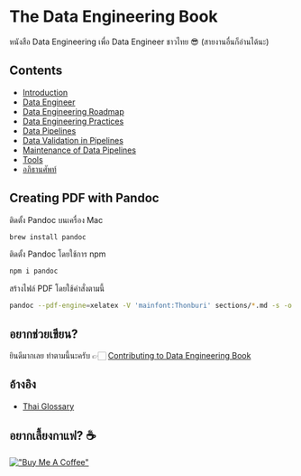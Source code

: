 # The Data Engineering Book

หนังสือ Data Engineering เพื่อ Data Engineer ชาวไทย 😎 (สายงานอื่นก็อ่านได้นะ)

## Contents

* [Introduction](sections/01-introduction.md)
* [Data Engineer](sections/02-data-engineer.md)
* [Data Engineering Roadmap](sections/03-data-engineering-roadmap.md)
* [Data Engineering Practices](sections/04-data-engineering-practices.md)
* [Data Pipelines](sections/05-data-pipelines.md)
* [Data Validation in Pipelines](sections/06-data-validation-in-pipelines.md)
* [Maintenance of Data Pipelines](sections/07-maintenance-of-data-pipelines.md)
* [Tools](sections/08-tools.md)
* [อภิธานศัพท์](sections/glossary.md)

## Creating PDF with Pandoc

ติดตั้ง Pandoc บนเครื่อง Mac

```sh
brew install pandoc
```
ติดตั้ง Pandoc โดยใช้การ npm
```sh
npm i pandoc
```

สร้างไฟล์ PDF โดยใช้คำสั่งตามนี้

```sh
pandoc --pdf-engine=xelatex -V 'mainfont:Thonburi' sections/*.md -s -o data-engineering-book.pdf
```

## อยากช่วยเขียน?

ยินดีมากเลย ทำตามนี้นะครับ 👉🏻 [Contributing to Data Engineering Book](CONTRIBUTING.md)

## อ้างอิง

* [Thai Glossary](http://glossary.in.th/)

## อยากเลี้ยงกาแฟ? ☕️

[!["Buy Me A Coffee"](https://www.buymeacoffee.com/assets/img/custom_images/yellow_img.png)](https://www.buymeacoffee.com/zkan)
